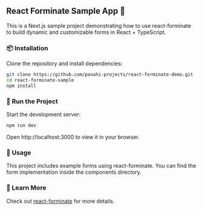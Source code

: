## React Forminate Sample App 🚀

This is a Next.js sample project demonstrating how to use react-forminate to build dynamic and customizable forms in React + TypeScript.

### 📦 Installation

Clone the repository and install dependencies:

```sh
git clone https://github.com/panahi-projects/react-forminate-demo.git
cd react-forminate-sample
npm install
```

### 🚀 Run the Project

Start the development server:

```sh
npm run dev
```

Open http://localhost:3000 to view it in your browser.

### 📖 Usage

This project includes example forms using react-forminate. You can find the form implementation inside the components directory.

### 🔗 Learn More

Check out [react-forminate](https://github.com/panahi-projects/react-forminate/tree/main) for more details.
